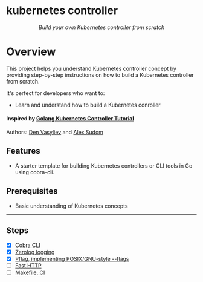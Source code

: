 # kubernetes controller

<div align="center">
  <p><em>Build your own Kubernetes controller from scratch</em></p>
</div>

# Overview
This project helps you understand Kubernetes controller concept by providing step-by-step instructions on how to build a Kubernetes controller from scratch. 

It's perfect for developers who want to:
- Learn and understand how to build a Kubernetes conroller

#### Inspired by [Golang Kubernetes Controller Tutorial](https://github.com/den-vasyliev/k8s-controller-tutorial-ref)
Authors: [Den Vasyliev](https://github.com/den-vasyliev) and [Alex Sudom](https://github.com/Alex0M)

## Features
- A starter template for building Kubernetes controllers or CLI tools in Go using cobra-cli.

## Prerequisites
- Basic understanding of Kubernetes concepts

---

## Steps
- [x] [Cobra CLI](docs/cobra-cli/README.md)
- [x] [Zerolog logging](docs/zerolog-logging/README.md)
- [x] [Pflag, implementing POSIX/GNU-style --flags]()
- [ ] [Fast HTTP]()
- [ ] [Makefile, CI]()